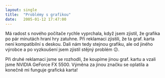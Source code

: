 ```yaml
---
layout: single
title:  "Problémy s grafikou"
date:   2005-01-12 17:47:00
---
```

Má radost s nového počítače rychle vyprchala, když jsem zjistil,
že grafika po pár minutách hraní hry zatuhne. Při reklamaci
zjistili, že ta graf. karta není kompatibilní s deskou. Dali nám
tedy stejnou grafiku, ale od jiného výrobce a po vyzkoušení
jsem zjistil stějný problém :confused:.

Při druhé reklamaci jsme se rozhodli, že koupíme jinou graf. kartu
a vzali jsme NVIDIA GeForce FX 5500. Výměna za jinou značku se
oplatila a konečně mi funguje grafická karta!
